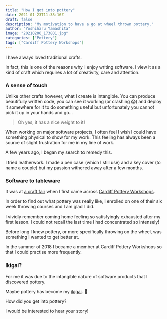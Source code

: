 ```yaml
---
title: "How I got into pottery"
date: 2021-01-23T11:38:16Z
draft: false
description: "My motivation to have a go at wheel thrown pottery."
author: "Yoshiharu Yamashita"
image: "20210206_173801.jpg"
categories: ["Pottery"]
tags: ["Cardiff Pottery Workshops"]
---
```


I have always loved traditional crafts.

In fact, this is one of the reasons why I enjoy writing software. I view it as a kind of craft which requires a lot of creativity, care and attention.

### A sense of touch

Unlike other crafts however, what I create is intangible. You can produce beautifully written code, you can see it working (or crashing :scream:) and deploy it somewhere for it to do something useful but unfortunately you cannot pick it up in your hands and go...

> Oh yes, it has a nice weight to it!

When working on major software projects, I often feel I wish I could have something physical to show for my work. This feeling has always been a source of slight frustration for me in my line of work.

A few years ago, I began my search to remedy this.

I tried leatherwork. I made a pen case (which I still use) and a key cover (to name a couple) but my passion withered away after a few months.

### Software to tableware

It was at [a craft fair](https://www.craftfestival.co.uk/Cardiff) when I first came across [Cardiff Pottery Workshops](http://www.cardiffpotteryworkshops.com/).

In order to find out what pottery was really like, I enrolled on one of their six week throwing courses and I am glad I did.

I vividly remember coming home feeling so satisfyingly exhausted after my first lesson. I could not recall the last time I had concentrated so intensely!

Before long I knew pottery, or more specifically throwing on the wheel, was something I wanted to get better at.

In the summer of 2018 I became a member at Cardiff Pottery Workshops so that I could practise more frequently.

### Ikigai?

For me it was due to the intangible nature of software products that I discovered pottery.

Maybe pottery has become my [ikigai](https://en.wikipedia.org/wiki/Ikigai). :thinking:

How did you get into pottery?

I would be interested to hear your story!
